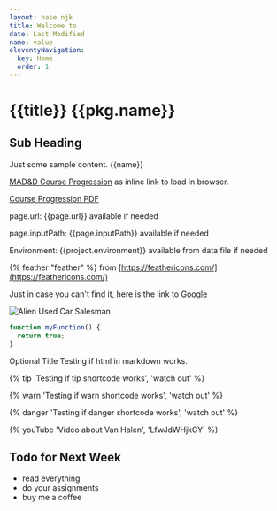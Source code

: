 ```yaml
---
layout: base.njk
title: Welcome to
date: Last Modified
name: value
eleventyNavigation:
  key: Home
  order: 1
---
```


# {{title}} {{pkg.name}}

## Sub Heading

Just some sample content. {{name}}

[MAD&D Course Progression](/assets/MAD&D-Course-Progression.pdf) as inline link to load in browser.

<a href="/assets/MAD&D-Course-Progression.pdf" download>Course Progression PDF</a>

page.url: {{page.url}} available if needed

page.inputPath: {{page.inputPath}} available if needed

Environment: {{project.environment}} available from data file if needed

{% feather "feather" %} from [https://feathericons.com/](https://feathericons.com/)

Just in case you can't find it, here is the link to [Google](http://google.ca)

![Alien Used Car Salesman](/img/get-you-into-this-ufo.png)

```js
function myFunction() {
  return true;
}
```

<div class="tip">
  <span class="ttl">Optional Title</span>
  Testing if html in markdown works.
</div>

{% tip 'Testing if tip shortcode works', 'watch out' %}

{% warn 'Testing if warn shortcode works', 'watch out' %}

{% danger 'Testing if danger shortcode works', 'watch out' %}

{% youTube 'Video about Van Halen', 'LfwJdWHjkGY' %}

## Todo for Next Week

- read everything
- do your assignments
- buy me a coffee
